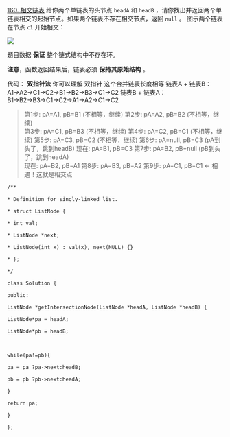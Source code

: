 [160. 相交链表](https://leetcode.cn/problems/intersection-of-two-linked-lists/)
给你两个单链表的头节点 `headA` 和 `headB` ，请你找出并返回两个单链表相交的起始节点。如果两个链表不存在相交节点，返回 `null` 。
图示两个链表在节点 `c1` 开始相交：

[![](https://assets.leetcode-cn.com/aliyun-lc-upload/uploads/2018/12/14/160_statement.png)](https://assets.leetcode-cn.com/aliyun-lc-upload/uploads/2018/12/14/160_statement.png)

题目数据 **保证** 整个链式结构中不存在环。

**注意**，函数返回结果后，链表必须 **保持其原始结构** 。

代码：
**双指针法**
你可以理解 双指针 这个合并链表长度相等
链表A + 链表B：A1→A2→C1→C2→B1→B2→B3→C1→C2
链表B + 链表A：B1→B2→B3→C1→C2→A1→A2→C1→C2

> 第1步: pA=A1, pB=B1  (不相等，继续)
> 第2步: pA=A2, pB=B2  (不相等，继续)  
> 第3步: pA=C1, pB=B3  (不相等，继续)
> 第4步: pA=C2, pB=C1  (不相等，继续)
> 第5步: pA=C3, pB=C2  (不相等，继续)
> 第6步: pA=null, pB=C3  (pA到头了，跳到headB)
>       现在: pA=B1, pB=C3
> 第7步: pA=B2, pB=null (pB到头了，跳到headA)  
>       现在: pA=B2, pB=A1
> 第8步: pA=B3, pB=A2
> 第9步: pA=C1, pB=C1  ← 相遇！这就是相交点
```
/**

* Definition for singly-linked list.

* struct ListNode {

* int val;

* ListNode *next;

* ListNode(int x) : val(x), next(NULL) {}

* };

*/

class Solution {

public:

ListNode *getIntersectionNode(ListNode *headA, ListNode *headB) {

ListNode*pa = headA;

ListNode*pb = headB;

  

while(pa!=pb){

pa = pa ?pa->next:headB;

pb = pb ?pb->next:headA;

}

return pa;

}

};
```